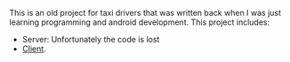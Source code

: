 This is an old project for taxi drivers that was written back when I was just learning programming and android development.
This project includes:
- Server: Unfortunately the code is lost
- [Client](https://github.com/TaalayDev/taxiclient).
